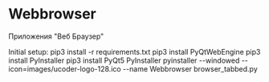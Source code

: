 # Webbrowser
Приложения "Веб Браузер"

Initial setup:
pip3 install -r requirements.txt
pip3 install PyQtWebEngine
pip3 install PyInstaller
pip3 install PyQt5 PyInstaller
pyinstaller --windowed --icon=images/ucoder-logo-128.ico --name Webbrowser browser_tabbed.py
